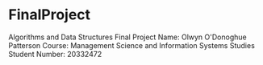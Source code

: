 # FinalProject
Algorithms and Data Structures Final Project
Name: Olwyn O'Donoghue Patterson
Course: Management Science and Information Systems Studies
Student Number: 20332472
